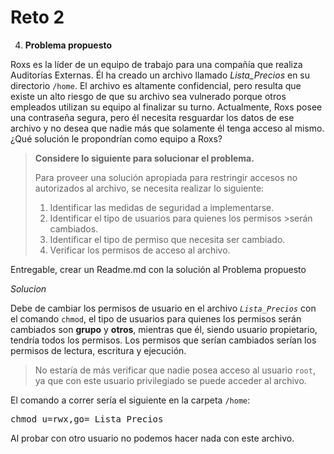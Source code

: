 # Reto 2

4. **Problema propuesto** 
   
Roxs es la líder de un equipo de trabajo para una compañía que realiza Auditorías Externas. Él ha creado un archivo llamado *Lista_Precios* en su directorio `/home`. El archivo es altamente confidencial, pero resulta que existe un alto riesgo de que su archivo  sea  vulnerado  porque  otros  empleados  utilizan  su  equipo  al  finalizar  su turno.   Actualmente,   Roxs   posee   una   contraseña   segura,   pero   él   necesita resguardar los datos de ese archivo y no desea que nadie más que solamente él tenga acceso al mismo. ¿Qué solución le propondrían como equipo a Roxs? 

>**Considere lo siguiente para solucionar el problema.** 
>
>Para  proveer  una  solución  apropiada  para  restringir  accesos  no autorizados  al archivo, se necesita realizar lo siguiente: 
>
>1. Identificar las medidas de seguridad a implementarse. 
>2. Identificar el tipo de usuarios para quienes los permisos >serán cambiados. 
>3. Identificar el tipo de permiso que necesita ser cambiado.
>4. Verificar los permisos de acceso al archivo.

Entregable, crear un Readme.md con la solución al Problema propuesto

*Solucion*

Debe de cambiar los permisos de usuario en el archivo *`Lista_Precios`* con el comando `chmod`, el tipo de usuarios para quienes los permisos serán cambiados son **grupo** y **otros**, mientras que él, siendo usuario propietario, tendría todos los permisos.
Los permisos que serían cambiados serían los permisos de lectura, escritura y ejecución.

> No estaría de más verificar que nadie posea acceso al usuario `root`, ya que con este usuario privilegiado se puede acceder al archivo.

El comando a correr sería el siguiente en la carpeta `/home`:

<pre>chmod u=rwx,go= Lista_Precios</pre>

Al probar con otro usuario no podemos hacer nada con este archivo.